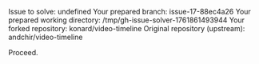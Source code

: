 Issue to solve: undefined
Your prepared branch: issue-17-88ec4a26
Your prepared working directory: /tmp/gh-issue-solver-1761861493944
Your forked repository: konard/video-timeline
Original repository (upstream): andchir/video-timeline

Proceed.